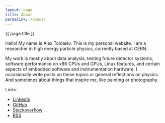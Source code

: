 ```yaml
---
layout: page
title: About
permalink: /about/
---
```


{{ page.title }}

Hello! My name is Alex Toldaiev. This is my personal website.
I am a researcher in high energy particle physics, currently based at CERN.

My work is mostly about data analysis, testing future detector systems,
software performance on x86 CPUs and GPUs, Linux features,
and certain aspects of embedded software and instrumentation hardware.
I occasionally write posts on these topics or general reflections on physics.
And sometimes about things that inspire me, like painting or photography.

Links:
* [LinkedIn](https://www.linkedin.com/in/atoldaiev)
* [GitHub](https://github.com/xealits)
* [Stackoverflow](https://stackoverflow.com/users/1420489/xealits)
* [RSS](https://xealits.github.io/feed.xml)

